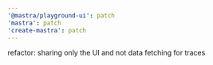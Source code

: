 ```yaml
---
'@mastra/playground-ui': patch
'mastra': patch
'create-mastra': patch
---
```


refactor: sharing only the UI and not data fetching for traces
